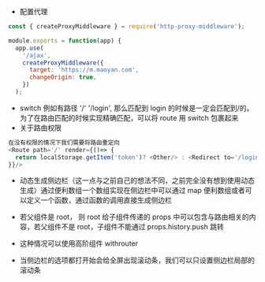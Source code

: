 - 配置代理

```js
const { createProxyMiddleware } = require('http-proxy-middleware');

module.exports = function(app) {
  app.use(
    '/ajax',
    createProxyMiddleware({
      target: 'https://m.maoyan.com',
      changeOrigin: true,
    })
  );
```

- switch 例如有路径 '/' '/login', 那么匹配到 login 的时候是一定会匹配到/的。为了在路由匹配的时候实现精确匹配，可以将 route 用 switch 包裹起来
- 关于路由权限

```js
在没有权限的情况下我们需要将路由重定向
<Route path='/' render={()=> {
  return localStorage.getItem('token')? <Other/> : <Redirect to='/login'>
}}/>
```

- 动态生成侧边栏（这一点与之前自己的想法不同，之前完全没有想到使用动态生成）通过便利数组一个数组实现在侧边栏中可以通过 map 便利数组或者可以定义一个函数，通过函数的调用直接生成侧边栏

- 若父组件是 root， 则 root 给子组件传递的 props 中可以包含与路由相关的内容，若父组件不是 root，子组件不能通过 props.history.push 跳转
- 这种情况可以使用高阶组件 withrouter

- 当侧边栏的选项都打开始会给全屏出现滚动条，我们可以只设置侧边栏局部的滚动条

